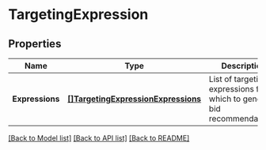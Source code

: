 # TargetingExpression

## Properties
Name | Type | Description | Notes
------------ | ------------- | ------------- | -------------
**Expressions** | [**[]TargetingExpressionExpressions**](TargetingExpression_expressions.md) | List of targeting expressions for which to generate bid recommendations. | [optional] [default to null]

[[Back to Model list]](../README.md#documentation-for-models) [[Back to API list]](../README.md#documentation-for-api-endpoints) [[Back to README]](../README.md)

